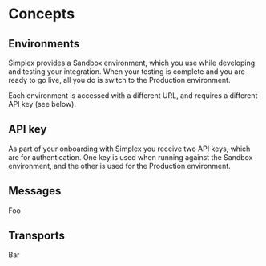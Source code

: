 # Concepts #

## Environments ##

Simplex provides a Sandbox environment, which you use while developing and testing your integration. When your testing is complete and you are ready to go live, all you do is switch to the Production environment.

Each environment is accessed with a different URL, and requires a different API key (see below).

## API key ##

As part of your onboarding with Simplex you receive two API keys, which are for authentication. One key is used when running against the Sandbox environment, and the other is used for the Production environment.

## Messages ##

Foo

## Transports ##

Bar
